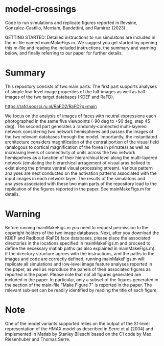 # model-crossings
Code to run simulations and replicate figures reported in Revsine, Gonzalez-Castillo, Merriam, Bandettini, and Ramirez (2023)

GETTING STARTED: Detailed instructions to run simulatons are included in the m-file named mainMakeFigs.m. We suggest you get started by opening this m-file and readng the included instructions, the summary and warning below, and finally referring to our paper for further details.

# Summary 
This repository consists of two main parts. The first part supports analyses of simple low-level image properties of the full-images as well as half-images of the two target databases (KDEF and RaFD). 

https://rafd.socsci.ru.nl/RaFD2/RaFD?p=main

We focus on the analysis of images of faces with neutral expressions each photographed in the same five viewpoints (-90 deg to +90 deg, step 45 deg). The second part generates a randomly-connected multi-layered network considering two network hemispheres and passes the images of the two relevant databases through the model. Importantly, the instantiated architecture considers magnification of the central portion of the visual field (analogous to cortical magnification of the fovea in primates) as well as increasing levels of connectivity of units across the two network hemispehres as a function of their hierarchical level along the multi-layered network (emulating the hierarchical arragement of visual aras belived to exist along the primate ventral visual processing stream). Various pattern analyses are next conducted on the activation patterns associated with the input images in each network layer. The results of the simulatons and analyses associated with these two main parts of the repository lead to the replication of the figures reported in the paper. See mainMakeFigs.m for details.

# Warning 
Before running mainMakeFigs.m you need to request permission to the copyright holders of the two image databases. Next, after you download the KDEF and Radboud (RaFD) face databases, please place the associated directories in the locations specified in mainMakeFigs.m and proceed to define the necessary matlab paths (as also explained in mainMakeFigs.m). If the directory structure agrees with the instructions, and the paths to the images and code are correctly defined, running mainMakeFigs.m will replicate all simulations and low-level image feature analyses reported in the paper, as well as reproduce the panels of their associated figures as reported in the paper. Please note that not all figures generated are included in the paper. In particular, only a subset of the figures generated in the section of the main-file "Make Figure 7" is reported in the paper. The relevant sub-set can be readily identified by reading the title of each figure.   

# Note 
One of the model variants supported relies on the output of the S1-level representation of the HMAX model as described in Serre et al (2004) and implemented in Matlab by Stanley Bileschi based on the C1 code by Max Riesenhuber and Thomas Serre.


